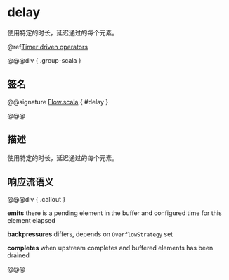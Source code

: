 # delay

使用特定的时长，延迟通过的每个元素。

@ref[Timer driven operators](../index.md#timer-driven-operators)

@@@div { .group-scala }

## 签名

@@signature [Flow.scala](/akka-stream/src/main/scala/akka/stream/scaladsl/Flow.scala) { #delay }

@@@

## 描述

使用特定的时长，延迟通过的每个元素。

## 响应流语义

@@@div { .callout }

**emits** there is a pending element in the buffer and configured time for this element elapsed

**backpressures** differs, depends on `OverflowStrategy` set

**completes** when upstream completes and buffered elements has been drained


@@@

